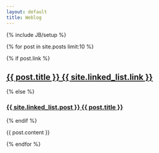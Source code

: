 ```yaml
---
layout: default
title: Weblog
---
```

{% include JB/setup %}

{% for post in site.posts limit:10 %}

{% if post.link %}
<article class="link">
<h1><a href="{{ post.link }}">{{ post.title }} {{ site.linked_list.link }}</a></h1>
{% else %}
<article class="post">
<h1><a href="{{ post.url }}">{{ site.linked_list.post }} {{ post.title }}</a></h1>
{% endif %}

{{ post.content }}

</article>
{% endfor %}
